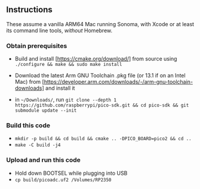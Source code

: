 ## Instructions

These assume a vanilla ARM64 Mac running Sonoma, with Xcode or at least its command line tools, *without* Homebrew.

### Obtain prerequisites

- Build and install [https://cmake.org/download/] from source using `./configure && make && sudo make install`

- Download the latest Arm GNU Toolchain .pkg file (or 13.1 if on an Intel Mac) from [https://developer.arm.com/downloads/-/arm-gnu-toolchain-downloads] and install it

- in `~/Downloads/`, run `git clone --depth 1 https://github.com/raspberrypi/pico-sdk.git && cd pico-sdk && git submodule update --init`

### Build this code

- `mkdir -p build && cd build && cmake .. -DPICO_BOARD=pico2 && cd ..`
- `make -C build -j4`

### Upload and run this code

- Hold down BOOTSEL while plugging into USB
- `cp build/picoadc.uf2 /Volumes/RP2350`
